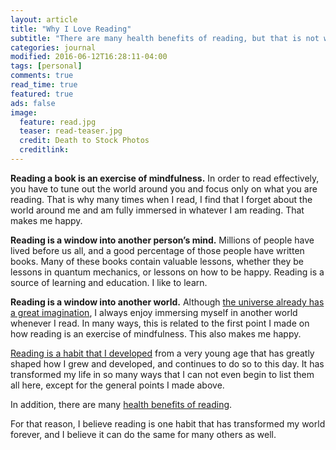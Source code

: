 ```yaml
---
layout: article
title: "Why I Love Reading"
subtitle: "There are many health benefits of reading, but that is not why I read"
categories: journal
modified: 2016-06-12T16:28:11-04:00
tags: [personal]
comments: true
read_time: true
featured: true
ads: false
image:
  feature: read.jpg
  teaser: read-teaser.jpg
  credit: Death to Stock Photos
  creditlink:
---
```


**Reading a book is an exercise of mindfulness.** In order to read effectively, you have to tune out the world around you and focus only on what you are reading. That is why many times when I read, I find that I forget about the world around me and am fully immersed in whatever I am reading. That makes me happy.

**Reading is a window into another person’s mind.** Millions of people have lived before us all, and a good percentage of those people have written books. Many of these books contain valuable lessons, whether they be lessons in quantum mechanics, or lessons on how to be happy. Reading is a source of learning and education. I like to learn.

**Reading is a window into another world.** Although <a href="https://www.goodreads.com/quotes/556058-i-think-nature-s-imagination-is-so-much-greater-than-man-s">the universe already has a great imagination</a>, I always enjoy immersing myself in another world whenever I read. In many ways, this is related to the first point I made on how reading is an exercise of mindfulness. This also makes me happy.

<a href="https://hungryminds.quora.com/How-to-Make-Reading-a-Habit">Reading is a habit that I developed</a> from a very young age that has greatly shaped how I grew and developed, and continues to do so to this day. It has transformed my life in so many ways that I can not even begin to list them all here, except for the general points I made above.

In addition, there are many <a href="http://www.newyorker.com/culture/cultural-comment/can-reading-make-you-happier">health benefits of reading</a>.

For that reason, I believe reading is one habit that has transformed my world forever, and I believe it can do the same for many others as well.
